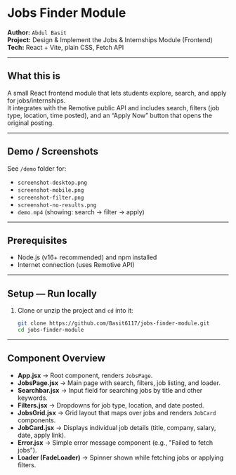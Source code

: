 # Jobs Finder Module

**Author:** `Abdul Basit`  
**Project:** Design & Implement the Jobs & Internships Module (Frontend)  
**Tech:** React + Vite, plain CSS, Fetch API

---

## What this is
A small React frontend module that lets students explore, search, and apply for jobs/internships.  
It integrates with the Remotive public API and includes search, filters (job type, location, time posted), and an “Apply Now” button that opens the original posting.

---

## Demo / Screenshots
See `/demo` folder for:
- `screenshot-desktop.png`
- `screenshot-mobile.png`
- `screenshot-filter.png`
- `screenshot-no-results.png`
- `demo.mp4` (showing: search → filter → apply)

---

## Prerequisites
- Node.js (v16+ recommended) and npm installed
- Internet connection (uses Remotive API)

---

## Setup — Run locally
1. Clone or unzip the project and `cd` into it:
   ```bash
   git clone https://github.com/Basit6117/jobs-finder-module.git 
   cd jobs-finder-module

---
## Component Overview

- **App.jsx** → Root component, renders `JobsPage`.
- **JobsPage.jsx** → Main page with search, filters, job listing, and loader.
- **Searchbar.jsx** → Input field for searching jobs by title and other keywords.
- **Filters.jsx** → Dropdowns for job type, location, and date posted.
- **JobsGrid.jsx** → Grid layout that maps over jobs and renders `JobCard` components.
- **JobCard.jsx** → Displays individual job details (title, company, salary, date, apply link).
- **Error.jsx** → Simple error message component (e.g., "Failed to fetch jobs").
- **Loader (FadeLoader)** → Spinner shown while fetching jobs or applying filters.

